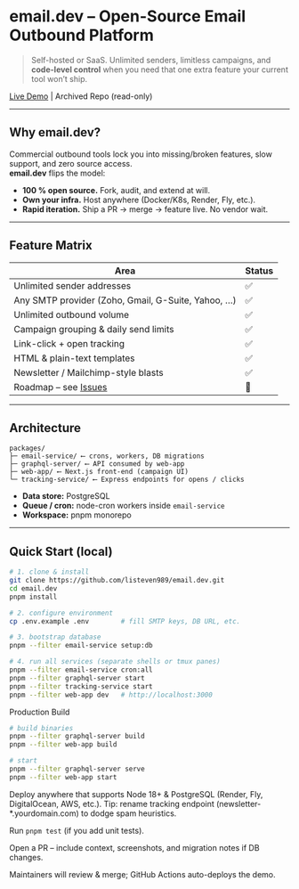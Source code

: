 # email.dev – Open-Source Email Outbound Platform

> Self-hosted or SaaS. Unlimited senders, limitless campaigns, and **code-level control** when you need that one extra feature your current tool won’t ship.

[Live Demo](https://emaildev.vercel.app)   |   Archived Repo (read-only)

---

## Why email.dev?

Commercial outbound tools lock you into missing/broken features, slow support, and zero source access.  
**email.dev** flips the model:

- **100 % open source.** Fork, audit, and extend at will.  
- **Own your infra.** Host anywhere (Docker/K8s, Render, Fly, etc.).  
- **Rapid iteration.** Ship a PR → merge → feature live. No vendor wait.

---

## Feature Matrix

| Area | Status |
|------|--------|
| Unlimited sender addresses | ✅ |
| Any SMTP provider (Zoho, Gmail, G-Suite, Yahoo, …) | ✅ |
| Unlimited outbound volume | ✅ |
| Campaign grouping & daily send limits | ✅ |
| Link-click + open tracking | ✅ |
| HTML & plain-text templates | ✅ |
| Newsletter / Mailchimp-style blasts | ✅ |
| Roadmap – see [Issues](../../issues) | 🚧 |

---

## Architecture

```
packages/
├─ email-service/ ⟵ crons, workers, DB migrations
├─ graphql-server/ ⟵ API consumed by web-app
├─ web-app/ ⟵ Next.js front-end (campaign UI)
└─ tracking-service/ ⟵ Express endpoints for opens / clicks
```

- **Data store:** PostgreSQL  
- **Queue / cron:** node-cron workers inside `email-service`  
- **Workspace:** pnpm monorepo

---

## Quick Start (local)

```bash
# 1. clone & install
git clone https://github.com/listeven989/email.dev.git
cd email.dev
pnpm install

# 2. configure environment
cp .env.example .env        # fill SMTP keys, DB URL, etc.

# 3. bootstrap database
pnpm --filter email-service setup:db

# 4. run all services (separate shells or tmux panes)
pnpm --filter email-service cron:all
pnpm --filter graphql-server start
pnpm --filter tracking-service start
pnpm --filter web-app dev   # http://localhost:3000
```

Production Build
```bash
# build binaries
pnpm --filter graphql-server build
pnpm --filter web-app build

# start
pnpm --filter graphql-server serve
pnpm --filter web-app start

```

Deploy anywhere that supports Node 18+ & PostgreSQL (Render, Fly, DigitalOcean, AWS, etc.).
Tip: rename tracking endpoint (newsletter-*.yourdomain.com) to dodge spam heuristics.

Run `pnpm test` (if you add unit tests).

Open a PR – include context, screenshots, and migration notes if DB changes.

Maintainers will review & merge; GitHub Actions auto-deploys the demo.

